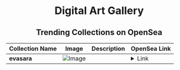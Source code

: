 <div align="center">

# Digital Art Gallery

## Trending Collections on OpenSea

| Collection Name                       | Image                                                                                     | Description                       | OpenSea Link                                                                                          |
|---------------------------------------|-------------------------------------------------------------------------------------------|-----------------------------------|--------------------------------------------------------------------------------------------------------|
| **evasara** | ![Image](https://i.seadn.io/s/raw/files/c610ac63026c081cfed5bcd251d81191.png?w=500&auto=format?w=200&auto=format) |  | <details><summary>Link</summary>[evasara](https://opensea.io/collection/evasara)</details> |

</div>